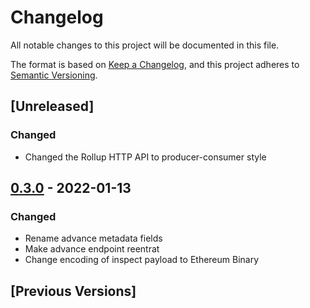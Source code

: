 # Changelog
All notable changes to this project will be documented in this file.

The format is based on [Keep a Changelog](https://keepachangelog.com/en/1.0.0/),
and this project adheres to [Semantic Versioning](https://semver.org/spec/v2.0.0.html).

## [Unreleased]
### Changed
- Changed the Rollup HTTP API to producer-consumer style

## [0.3.0] - 2022-01-13
### Changed
- Rename advance metadata fields
- Make advance endpoint reentrat
- Change encoding of inspect payload to Ethereum Binary

## [Previous Versions]

[0.3.0]: https://github.com/cartesi/openapi-interfaces/releases/tag/v0.3.0
[0.2.0]: https://github.com/cartesi/openapi-interfaces/releases/tag/v0.2.0
[0.1.0]: https://github.com/cartesi/openapi-interfaces/releases/tag/v0.1.0

